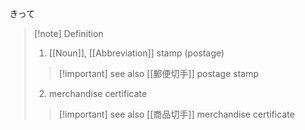 きって
>[!note] Definition
>1. [[Noun]], [[Abbreviation]]
>   stamp (postage)
> > [!important] see also
> > [[郵便切手]]
> > postage stamp
> 2. merchandise certificate
> > [!important] see also
> > [[商品切手]]
> > merchandise certificate

